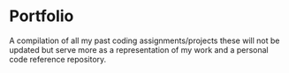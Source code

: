 # Portfolio
A compilation of all my past coding assignments/projects these will not be updated but serve more as a representation of my work and a personal code reference repository. 
